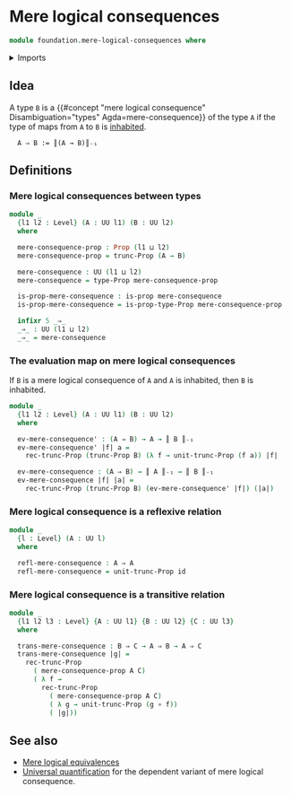 # Mere logical consequences

```agda
module foundation.mere-logical-consequences where
```

<details><summary>Imports</summary>

```agda
open import foundation.propositional-truncations
open import foundation.universe-levels

open import foundation-core.function-types
open import foundation-core.propositions
```

</details>

## Idea

A type `B` is a
{{#concept "mere logical consequence" Disambiguation="types" Agda=mere-consequence}}
of the type `A` if the type of maps from `A` to `B` is
[inhabited](foundation.inhabited-types.md).

```text
  A ⇒ B := ║(A → B)║₋₁
```

## Definitions

### Mere logical consequences between types

```agda
module _
  {l1 l2 : Level} (A : UU l1) (B : UU l2)
  where

  mere-consequence-prop : Prop (l1 ⊔ l2)
  mere-consequence-prop = trunc-Prop (A → B)

  mere-consequence : UU (l1 ⊔ l2)
  mere-consequence = type-Prop mere-consequence-prop

  is-prop-mere-consequence : is-prop mere-consequence
  is-prop-mere-consequence = is-prop-type-Prop mere-consequence-prop

  infixr 5 _⇒_
  _⇒_ : UU (l1 ⊔ l2)
  _⇒_ = mere-consequence
```

### The evaluation map on mere logical consequences

If `B` is a mere logical consequence of `A` and `A` is inhabited, then `B` is
inhabited.

```agda
module _
  {l1 l2 : Level} (A : UU l1) (B : UU l2)
  where

  ev-mere-consequence' : (A ⇒ B) → A → ║ B ║₋₁
  ev-mere-consequence' |f| a =
    rec-trunc-Prop (trunc-Prop B) (λ f → unit-trunc-Prop (f a)) |f|

  ev-mere-consequence : (A ⇒ B) → ║ A ║₋₁ → ║ B ║₋₁
  ev-mere-consequence |f| |a| =
    rec-trunc-Prop (trunc-Prop B) (ev-mere-consequence' |f|) (|a|)
```

### Mere logical consequence is a reflexive relation

```agda
module _
  {l : Level} (A : UU l)
  where

  refl-mere-consequence : A ⇒ A
  refl-mere-consequence = unit-trunc-Prop id
```

### Mere logical consequence is a transitive relation

```agda
module _
  {l1 l2 l3 : Level} {A : UU l1} {B : UU l2} {C : UU l3}
  where

  trans-mere-consequence : B ⇒ C → A ⇒ B → A ⇒ C
  trans-mere-consequence |g| =
    rec-trunc-Prop
      ( mere-consequence-prop A C)
      ( λ f →
        rec-trunc-Prop
          ( mere-consequence-prop A C)
          ( λ g → unit-trunc-Prop (g ∘ f))
          ( |g|))
```

## See also

- [Mere logical equivalences](foundation.mere-logical-equivalences.md)
- [Universal quantification](foundation.universal-quantification.md) for the
  dependent variant of mere logical consequence.
